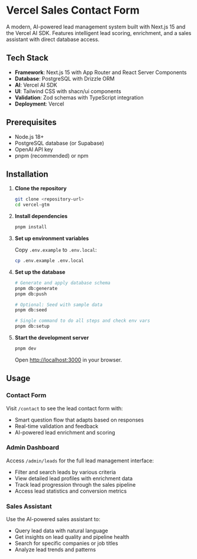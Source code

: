 # Vercel Sales Contact Form

A modern, AI-powered lead management system built with Next.js 15 and the Vercel AI SDK. Features intelligent lead scoring, enrichment, and a sales assistant with direct database access.

## Tech Stack

- **Framework**: Next.js 15 with App Router and React Server Components
- **Database**: PostgreSQL with Drizzle ORM
- **AI**: Vercel AI SDK
- **UI**: Tailwind CSS with shacn/ui components
- **Validation**: Zod schemas with TypeScript integration
- **Deployment**: Vercel

## Prerequisites

- Node.js 18+
- PostgreSQL database (or Supabase)
- OpenAI API key
- pnpm (recommended) or npm

## Installation

1. **Clone the repository**

   ```bash
   git clone <repository-url>
   cd vercel-gtm
   ```

2. **Install dependencies**

   ```bash
   pnpm install
   ```

3. **Set up environment variables**

   Copy `.env.example` to `.env.local`:

   ```bash
   cp .env.example .env.local
   ```

4. **Set up the database**

   ```bash
   # Generate and apply database schema
   pnpm db:generate
   pnpm db:push

   # Optional: Seed with sample data
   pnpm db:seed

   # Single command to do all steps and check env vars
   pnpm db:setup
   ```

5. **Start the development server**

   ```bash
   pnpm dev
   ```

   Open [http://localhost:3000](http://localhost:3000) in your browser.

## Usage

### Contact Form

Visit `/contact` to see the lead contact form with:

- Smart question flow that adapts based on responses
- Real-time validation and feedback
- AI-powered lead enrichment and scoring

### Admin Dashboard

Access `/admin/leads` for the full lead management interface:

- Filter and search leads by various criteria
- View detailed lead profiles with enrichment data
- Track lead progression through the sales pipeline
- Access lead statistics and conversion metrics

### Sales Assistant

Use the AI-powered sales assistant to:

- Query lead data with natural language
- Get insights on lead quality and pipeline health
- Search for specific companies or job titles
- Analyze lead trends and patterns
